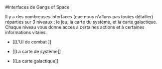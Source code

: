 #Interfaces de Gangs of Space

Il y a des nombreuses interfaces (que nous n'allons pas toutes détailler) réparties sur 3 niveaux ; le jeu, la carte du système, et la carte galactique. Chaque niveau vous donne accès à certaines actions et à certaines informations vitales.

* [[L'UI de combat ]]

* [[La carte de système]]

* [[La carte galactique]]
